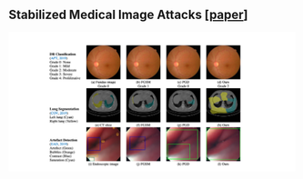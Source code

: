 Stabilized Medical Image Attacks [[paper](https://openreview.net/pdf?id=QfTXQiGYudJ)]
--
![image](https://github.com/imogenqi/SMA/blob/main/sma.png)
